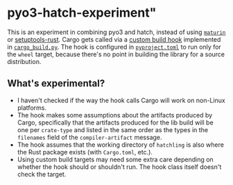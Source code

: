 # pyo3-hatch-experiment"

This is an experiment in combining pyo3 and hatch, instead of using
[`maturin`](https://www.maturin.rs/) or
[setuptools-rust](https://setuptools-rust.readthedocs.io/en/latest/). Cargo
gets called via a [custom build
hook](https://hatch.pypa.io/latest/plugins/build-hook/custom/)
implemented in [`cargo_build.py`](cargo_build.py). The hook is
configured in [`pyproject.toml`](pyproject.toml) to run only for the
`wheel` target, because there's no point in building the library for a
source distribution.

## What's experimental?

* I haven't checked if the way the hook calls Cargo will work on
  non-Linux platforms.
* The hook makes some assumptions about the artifacts produced by
  Cargo, specifically that the artifacts produced for the lib build
  will be one per `crate-type` and listed in the same order as the
  types in the `filenames` field of the `compiler-artifact` message.
* The hook assumes that the working directory of `hatchling` is also
  where the Rust package exists (with `Cargo.toml`, etc.).
* Using custom build targets may need some extra care depending on
  whether the hook should or shouldn't run. The hook class itself
  doesn't check the target.
